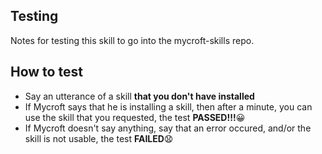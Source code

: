 Testing
---------
Notes for testing this skill to go into the mycroft-skills repo.

**How to test**
-----
 - Say an utterance of a skill **that you don't have installed**
  - If Mycroft says that he is installing a skill, then after a minute, you can use the skill that you requested, the test **PASSED!!!**😀
  - If Mycroft doesn't say anything, say that an error occured, and/or the skill is not usable, the test **FAILED**😧